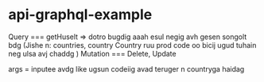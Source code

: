 # api-graphql-example

Query === getHuselt => dotro bugdig aaah esul negig avh gesen songolt bdg
(Jishe n: countries, country
Country ruu prod code oo bicij ugud tuhain neg ulsa avj chaddg
)
Mutation === Delete, Update

args = inputee avdg like ugsun codeiig avad teruger n countryga haidag
